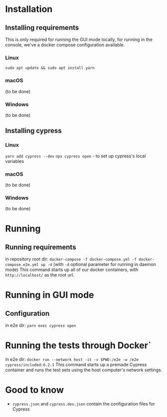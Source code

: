 # Installation
## Installing requirements
This is only required for running the GUI mode locally, for running in the console, we've a docker compose configuration available.
### Linux
`sudo apt update && sudo apt install yarn`
### macOS
(to be done)
### Windows
(to be done)
## Installing cypress
### Linux
`yarn add cypress --dev`
`npx cypress open` - to set up cypress's local variables
### macOS
(to be done)
### Windows
(to be done)
# Running
## Running requirements
in repository root dir: `docker-compose -f docker-compose.yml -f docker-compose.e2e.yml up -d` (with `-d` optional parameter for running in daemon mode)
This command starts up all of our docker containers, with `http://localhost/` as the root url.
# Running in GUI mode
## Configuration
in e2e dir: `yarn exec cypress open`
# Running the tests through Docker`
in e2e dir: `docker run --network host -it -v $PWD:/e2e -w /e2e cypress/included:6.2.1`
This command starts up a premade Cypress container and runs the test sets using the host computer's network settings.
# Good to know
- `cypress.json` and `cypress.dev.json` contain the configuration files for Cypress
